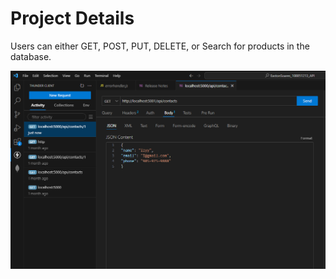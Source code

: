 # Project Details

Users can either GET, POST, PUT, DELETE, or Search for products in the database.

![Thunder Client Example](./thunder_client.png)
